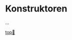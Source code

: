 # Konstruktoren

...







<!-- Dieser Link sollte am Ende jeder Seite stehen! -->
<a class="top-link" href="#" title="Zum Anfang scrollen!">top:balloon:</a>